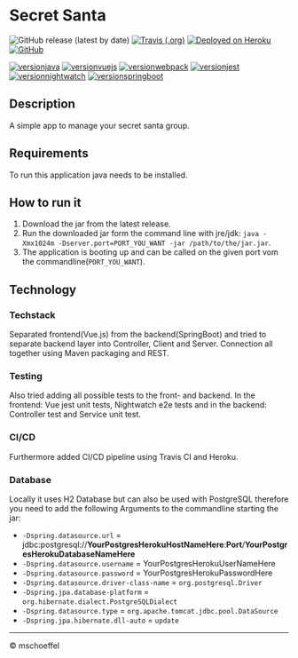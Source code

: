 # Secret Santa
![GitHub release (latest by date)](https://img.shields.io/github/v/release/mschoeffel/SecretSanta)
[![Travis (.org)](https://img.shields.io/travis/mschoeffel/SecretSanta)](https://travis-ci.com/mschoeffel/SecretSanta)
[![Deployed on Heroku](https://img.shields.io/badge/heroku-deployed-blueviolet.svg?logo=heroku)](https://mschoeffel-secret-santa.herokuapp.com/)
[![GitHub](https://img.shields.io/github/license/mschoeffel/SecretSanta)](https://github.com/mschoeffel/SecretSanta/blob/master/LICENSE)

[![versionjava](https://img.shields.io/badge/jdk-8,_9,_11-brightgreen.svg?logo=java)](https://github.com/spring-projects/spring-boot)
[![versionvuejs](https://img.shields.io/badge/dynamic/json?color=brightgreen&url=https://raw.githubusercontent.com/mschoeffel/SecretSanta/master/Presentation/package.json&query=$.dependencies.vue&label=vue&logo=vue.js)](https://vuejs.org/)
[![versionwebpack](https://img.shields.io/badge/dynamic/json?color=brightgreen&url=https://raw.githubusercontent.com/mschoeffel/SecretSanta/master/Presentation/package-lock.json&query=$.dependencies.webpack.version&label=webpack&logo=webpack)](https://webpack.js.org/)
[![versionjest](https://img.shields.io/badge/dynamic/json?color=brightgreen&url=https://raw.githubusercontent.com/mschoeffel/SecretSanta/master/Presentation/package-lock.json&query=$.dependencies.jest.version&label=jest&logo=jest)](https://jestjs.io/)
[![versionnightwatch](https://img.shields.io/badge/dynamic/json?color=brightgreen&url=https://raw.githubusercontent.com/mschoeffel/SecretSanta/master/Presentation/package-lock.json&query=$.dependencies.nightwatch.version&label=nightwatch)](http://nightwatchjs.org/)
[![versionspringboot](https://img.shields.io/badge/dynamic/xml?color=brightgreen&url=https://raw.githubusercontent.com/mschoeffel/SecretSanta/master/pom.xml&query=%2F%2A%5Blocal-name%28%29%3D%27project%27%5D%2F%2A%5Blocal-name%28%29%3D%27parent%27%5D%2F%2A%5Blocal-name%28%29%3D%27version%27%5D&label=springboot)](https://github.com/spring-projects/spring-boot)

## Description
A simple app to manage your secret santa group. 

## Requirements
To run this application java needs to be installed.

## How to run it
1. Download the jar from the latest release.
2. Run the downloaded jar form the command line with jre/jdk: `java -Xmx1024m -Dserver.port=PORT_YOU_WANT -jar /path/to/the/jar.jar`.
3. The application is booting up and can be called on the given port vom the commandline(`PORT_YOU_WANT`).

## Technology

### Techstack
Separated frontend(Vue.js) from the backend(SpringBoot) and tried to separate backend layer into Controller, Client and Server.
Connection all together using Maven packaging and REST.

### Testing
Also tried adding all possible tests to the front- and backend.
In the frontend: Vue jest unit tests, Nightwatch e2e tests and in the backend: Controller test and Service unit test.

### CI/CD
Furthermore added CI/CD pipeline using Travis CI and Heroku.

### Database
Locally it uses H2 Database but can also be used with PostgreSQL therefore you need to add the following Arguments to the commandline starting the jar:
* `-Dspring.datasource.url` = jdbc:postgresql://**YourPostgresHerokuHostNameHere**:**Port**/**YourPostgresHerokuDatabaseNameHere**
* `-Dspring.datasource.username` = YourPostgresHerokuUserNameHere
* `-Dspring.datasource.password` = YourPostgresHerokuPasswordHere
* `-Dspring.datasource.driver-class-name` = `org.postgresql.Driver`
* `-Dspring.jpa.database-platform` = `org.hibernate.dialect.PostgreSQLDialect`
* `-Dspring.datasource.type` = `org.apache.tomcat.jdbc.pool.DataSource`
* `-Dspring.jpa.hibernate.dll-auto` = `update`

-----

&copy; mschoeffel